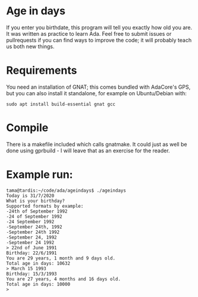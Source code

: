 # Age in days

If you enter you birthdate, this program will tell you exactly how old you are.
It was written as practice to learn Ada.
Feel free to submit issues or pullrequests if you can find ways to improve the code; it will probably teach us both new things.

# Requirements

You need an installation of GNAT; this comes bundled with AdaCore's GPS, but you can also install it standalone, for example on Ubuntu/Debian with:

```
sudo apt install build-essential gnat gcc
```

# Compile

There is a makefile included which calls gnatmake. It could just as well be done using gprbuild - I will leave that as an exercise for the reader.

# Example run:

```
tama@tardis:~/code/ada/ageindays$ ./ageindays
Today is 31/7/2020
What is your birthday?
Supported formats by example:
-24th of September 1992
-24 of September 1992
-24 September 1992
-September 24th, 1992
-September 24th 1992
-September 24, 1992
-September 24 1992
> 22nd of June 1991
Birthday: 22/6/1991
You are 29 years, 1 month and 9 days old.
Total age in days: 10632
> March 15 1993
Birthday: 15/3/1993
You are 27 years, 4 months and 16 days old.
Total age in days: 10000
>
```
